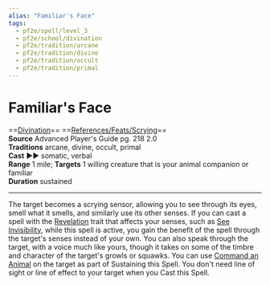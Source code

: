 ```yaml
---
alias: "Familiar's Face"
tags:
  - pf2e/spell/level_3
  - pf2e/school/divination
  - pf2e/tradition/arcane
  - pf2e/tradition/divine
  - pf2e/tradition/occult
  - pf2e/tradition/primal
---
```


# Familiar's Face

==[Divination](Divination.md)== ==[References/Feats/Scrying](References/Feats/Scrying)==  
__Source__ Advanced Player's Guide pg. 218 2.0  
**Traditions** arcane, divine, occult, primal  
**Cast** ►► somatic, verbal  
**Range** 1 mile; **Targets** 1 willing creature that is your animal companion or familiar  
**Duration** sustained

---

The target becomes a scrying sensor, allowing you to see through its eyes, smell what it smells, and similarly use its other senses. If you can cast a spell with the [Revelation](Revelation.md) trait that affects your senses, such as [See Invisibility](See%20Invisibility.md), while this spell is active, you gain the benefit of the spell through the target's senses instead of your own. You can also speak through the target, with a voice much like yours, though it takes on some of the timbre and character of the target's growls or squawks. You can use [Command an Animal](Command%20an%20Animal.md) on the target as part of Sustaining this Spell. You don't need line of sight or line of effect to your target when you Cast this Spell.
